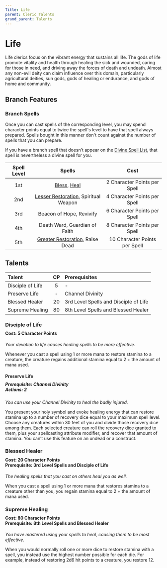 ```yaml
---
Title: Life
parent: Cleric Talents
grand_parent: Talents
---
```

 
# Life
Life clerics focus on the vibrant energy that sustains all life. The gods of life promote vitality and health through healing the sick and wounded, caring for those in need, and driving away the forces of death and undeath. Almost any non-evil deity can claim influence over this domain, particularly agricultural deities, sun gods, gods of healing or endurance, and gods of home and community.

## Branch Features
 
### Branch Spells
Once you can cast spells of the corresponding level, you may spend character points equal to twice the spell's level to have that spell always prepared. Spells bought in this manner don't count against the number of spells that you can prepare.
 
If you have a branch spell that doesn’t appear on the [Divine Spell List](https://stormchaserroleplaying.com/stormchaserRPG/Spells/Lists/Divine/), that spell is nevertheless a divine spell for you.
 
| Spell Level | Spells | Cost |
|:-----------:|:------:|:----:|
| 1st | [Bless](https://stormchaserroleplaying.com/stormchaserRPG/Spells/1/Charms/#bless), [Heal](https://stormchaserroleplaying.com/stormchaserRPG/Spells/1/Restoration/#heal) | 2 Character Points per Spell |
| 2nd | [Lesser Restoration](https://stormchaserroleplaying.com/stormchaserRPG/Spells/2/Restoration/#lesser-restoration), Spiritual Weapon | 4 Character Points per Spell |
| 3rd | Beacon of Hope, Revivify | 6 Character Points per Spell |
| 4th | Death Ward, Guardian of Faith | 8 Character Points per Spell |
| 5th | [Greater Restoration](https://stormchaserroleplaying.com/stormchaserRPG/Spells/5/Restoration/#greater-restoration), Raise Dead | 10 Character Points per Spell |

## Talents
 
| Talent | CP | Prerequisites |
|:-------|:--:|:--------------|
| Disciple of Life | 5  | - |
| Preserve Life    | -  | Channel Divinity |
| Blessed Healer   | 20 | 3rd Level Spells and Disciple of Life |  
| Supreme Healing  | 80 | 8th Level Spells and Blessed Healer |  

### Disciple of Life
 
<div style="margin-top:-10px;"></div>
 
#### **Cost:** 5 Character Points
*Your devotion to life causes healing spells to be more effective.* 

Whenever you cast a spell using 1 or more mana to restore stamina to a creature, the creature regains additional stamina equal to 2 + the amount of mana used.

#### Preserve Life

<div style="margin-top:-10px;"></div>
 
##### **Prerequisite:** Channel Divinity<br>**Actions:** 2
*You can use your Channel Divinity to heal the badly injured.* 

You present your holy symbol and evoke healing energy that can restore stamina up to a number of recovery dice equal to your maximum spell level. Choose any creatures within 30 feet of you and divide those recovery dice among them. Each selected creature can roll the recovery dice granted to them, plus your spellcasting attribute modifier, and recover that amount of stamina. You can’t use this feature on an undead or a construct.

### Blessed Healer
 
<div style="margin-top:-10px;"></div>
 
#### **Cost:** 20 Character Points<br>**Prerequisite:** 3rd Level Spells and Disciple of Life
*The healing spells that you cast on others heal you as well.* 

When you cast a spell using 1 or more mana that restores stamina to a creature other than you, you regain stamina equal to 2 + the amount of mana used.

### Supreme Healing
 
<div style="margin-top:-10px;"></div>
 
#### **Cost:** 80 Character Points<br>**Prerequisite:** 8th Level Spells and Blessed Healer
*You have mastered using your spells to heal, causing them to be most effective.* 

When you would normally roll one or more dice to restore stamina with a spell, you instead use the highest number possible for each die. For example, instead of restoring 2d6 hit points to a creature, you restore 12.
